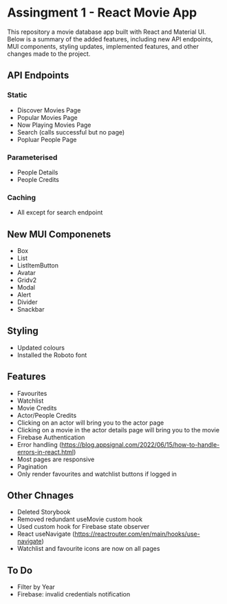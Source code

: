# Assingment 1 - React Movie App

This repository a movie database app built with React and Material UI. Below is a summary of the added features, including new API endpoints, MUI components, styling updates, implemented features, and other changes made to the project.

## API Endpoints

### Static

-   Discover Movies Page
-   Popular Movies Page
-   Now Playing Movies Page
-   Search (calls successful but no page)
-   Popluar People Page

### Parameterised

-   People Details
-   People Credits

### Caching

-   All except for search endpoint

## New MUI Componenets

-   Box
-   List
-   ListItemButton
-   Avatar
-   Gridv2
-   Modal
-   Alert
-   Divider
-   Snackbar

## Styling

-   Updated colours
-   Installed the Roboto font

## Features

-   Favourites
-   Watchlist
-   Movie Credits
-   Actor/People Credits
-   Clicking on an actor will bring you to the actor page
-   Clicking on a movie in the actor details page will bring you to the movie
-   Firebase Authentication
-   Error handling (https://blog.appsignal.com/2022/06/15/how-to-handle-errors-in-react.html)
-   Most pages are responsive
-   Pagination
-   Only render favourites and watchlist buttons if logged in

## Other Chnages

-   Deleted Storybook
-   Removed redundant useMovie custom hook
-   Used custom hook for Firebase state observer
-   React useNavigate (https://reactrouter.com/en/main/hooks/use-navigate)
-   Watchlist and favourite icons are now on all pages

## To Do

-   Filter by Year
-   Firebase: invalid credentials notification
